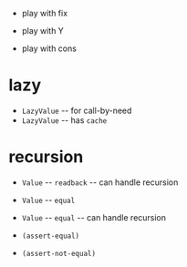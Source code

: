 - play with fix
- play with Y

- play with cons

# lazy

- `LazyValue` -- for call-by-need
- `LazyValue` -- has `cache`

# recursion

- `Value` -- `readback` -- can handle recursion

- `Value` -- `equal`
- `Value` -- `equal` -- can handle recursion

- `(assert-equal)`
- `(assert-not-equal)`
